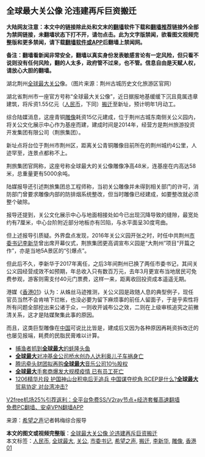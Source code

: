  <h2>全球最大关公像 沦违建再斥巨资搬迁</h2> <p class="notice"><b>大陆网友注意：本文中的链接除此处和文末的<a href="https://github.com/bannedbook/fanqiang" >翻墙</a>软件下载和<a href="https://github.com/killgcd/justmysocks/blob/master/README.md">翻墙推荐</a>链接外全部为禁网链接，未翻墙状态下打不开，请勿点击。此为文字版禁闻，欲看图文视频完整版和更多禁闻，请下载<a href="https://github.com/bannedbook/fanqiang">翻墙软件或APP</a>后翻墙上禁闻网。</p><p>备注：翻墙看新闻非常安全，翻墙以真实身份发表敏感言论有一定风险，但只看不说则没有任何风险，翻的人太多，政府管不过来，也不管。信息自由是天赋人权，请放心大胆的翻墙。</b></p>  <div class="entry"> <p id="conimg">湖北荆州<a href="https://www.bannedbook.org/bnews/tag/%E5%85%A8%E7%90%83%E6%9C%80%E5%A4%A7/" class="st_tag internal_tag" rel="tag" title="标签 全球最大 下的日志">全球最大</a><a href="https://www.bannedbook.org/bnews/tag/%e5%85%b3%e5%85%ac/" class="st_tag internal_tag" rel="tag" title="标签 关公 下的日志">关公</a>像。（图片来源：荆州古城历史文化旅游区官网）</p> <p>湖北省荆州市一座官方号称“全球最大关公像”，近日据报地基缓缓下沉且竟属违章建筑，将斥资1.55亿元（<a href="https://www.bannedbook.org/bnews/tag/%e4%ba%ba%e6%b0%91%e5%b8%81/" class="st_tag internal_tag" rel="tag" title="标签 人民币 下的日志">人民币</a>，下同）<a href="https://www.bannedbook.org/bnews/tag/%E6%90%AC%E8%BF%81/" class="st_tag internal_tag" rel="tag" title="标签 搬迁 下的日志">搬迁</a>至新址，预计明年1月动工。</p> <p>综合陆媒消息，这座青铜<a href="https://www.bannedbook.org/bnews/tag/%E9%9B%95%E5%83%8F/" class="st_tag internal_tag" rel="tag" title="标签 雕像 下的日志">雕像</a>耗资15亿元建成，位于荆州古城东南侧关公义园内，将关公文化展示中心作为基座而建，建成时间是2014年，经营方是荆州旅游投资开发集团有限公司（荆旅集团）。</p> <p>新址点将台位于荆州市荆州区，距离关公青铜雕像目前所在的荆州城约4公里，人迹罕至，连景点都称不上。</p>  <p>荆旅集团官网称，这座号称全球最大的关公像雕像净高48米，连基座在内高达58米，总重量更有5000余吨。</p> <p>陆媒报导还引述荆旅集团总工程师称，当初关公雕像并未得到相关部门的许可，消防部门曾要求雕像内部的防排烟系统整改，但当时雕像已经建成，如要整改就必须整个破除。</p> <p>报导还提到，关公文化展示中心与地面相接处如今已出现沉降导致的缝隙，最宽处约有7厘米，中心台阶附近部分地板亦有凹陷，与水平面呈30度弯曲。</p> <p>但上述报导引质疑。外界盘点发现，2016年关公义园开张之时，时任中共荆州<a href="https://www.bannedbook.org/bnews/tag/%e5%b8%82%e5%a7%94%e4%b9%a6%e8%ae%b0/" class="st_tag internal_tag" rel="tag" title="标签 市委书记 下的日志">市委书记</a><a href="https://www.bannedbook.org/bnews/tag/%E6%9D%8E%E6%96%B0%E5%8D%8E/" class="st_tag internal_tag" rel="tag" title="标签 李新华 下的日志">李新华</a>曾出席开幕仪式，荆旅集团更高调宣布义园是“大荆州”项目“开篇之作”，亦是当地5A景区的“引爆点”。</p>  <p>但此后不久，李新华于2017年离任，之后3年间荆州已换了两任市委书记，其间关公义园经营成效不如预期，年总收入只有数百万元，去年3月更宣布当地居民可免费参观，游客则需支付40元门票费，这样一来，距离收回投资成本遥遥无期。</p> <p>港媒《<a href="https://www.bannedbook.org/bnews/tag/%e9%a6%99%e6%b8%af01/" class="st_tag internal_tag" rel="tag" title="标签 香港01 下的日志">香港01</a>》认为：从蛛丝马迹推测，关公义园是政随人息的典型例子，现任官员当然不会肯啃下烂帐，也没必要为留下麻烦事的前任人留面子，于是乎索性将所有问题全部挖出来公诸于众，一则收开诚布公之效，二则在上级审核追究之前撇清关系，这才是陆媒聚集此事的原因。</p> <p>而且，这类巨型雕像在<span class='wp_keywordlink_affiliate'><a href="https://www.bannedbook.org/" title="中国" target="_blank">中国</a></span>可说比比皆是，建成后又因为各种原因再耗资拆改迁的也屡见报端，耗费的民脂民膏难以计算。</p> <ul class='op-related-articles' title='相关阅读'> <li><a href='https://www.bannedbook.org/bnews/baitai/20201229/1457045.html' target='_blank'>捕渔者抓到<b>全球最大</b>的蚝隆头鱼</a></li> <li><a href='https://www.bannedbook.org/bnews/cnnews/20201220/1451261.html' target='_blank'><b>全球最大</b>对冲基金公司桥水创办人达利奥儿子车祸身亡</a></li> <li><a href='https://www.bannedbook.org/bnews/baitai/20201218/1450470.html' target='_blank'>腾讯牵头财团拟再购<b>全球最大</b>音乐公司10％股权</a></li> <li><a href='https://www.bannedbook.org/bnews/worldnews/20201214/1447591.html' target='_blank'><b>全球最大</b>手套商爆发大规模疫情 已有员工死亡</a></li> <li><a href='https://www.bannedbook.org/bnews/cbnews/20201211/1445704.html' target='_blank'>1206精华片段 护国神山台积电后无追兵  中国谋夺挖角  RCEP是什么?<b>全球最大</b>贸易协定 对台湾冲击?</a></li> </ul> <p class="texttj"> <a href="https://www.bannedbook.org/forum23/topic22702.html" target="_blank">V2free机场25%引荐返利：全平台免费SS/V2ray节点+经济套餐高速翻墙</a><br/> <a href="https://github.com/bannedbook/fanqiang/wiki/%E7%A6%81%E9%97%BB%E7%BD%91%E5%AE%89%E5%8D%93%E7%BF%BB%E5%A2%99%E6%96%B0%E9%97%BBAPP" target="_blank">免费PC翻墙、安卓VPN翻墙APP</a></p><p> 来源：<span class='wp_keywordlink_affiliate'><a href="https://www.soundofhope.org" title="希望之声" target="_blank">希望之声</a></span>记者韩梅综合报导 </p> <a name='sharetosocial'></a>       <div><b>本文的图文或视频完整版</b>：<a href='https://www.bannedbook.org/bnews/cbnews/20201230/1457520.html'>全球最大关公像 沦违建再斥巨资搬迁</a></div>  </div><!--END ENTRY--> <div class="postfooter"> <div>本文标签：<a href="https://www.bannedbook.org/bnews/tag/%e4%ba%ba%e6%b0%91%e5%b8%81/" rel="tag">人民币</a>, <a href="https://www.bannedbook.org/bnews/tag/%E5%85%A8%E7%90%83%E6%9C%80%E5%A4%A7/" rel="tag">全球最大</a>, <a href="https://www.bannedbook.org/bnews/tag/%e5%85%b3%e5%85%ac/" rel="tag">关公</a>, <a href="https://www.bannedbook.org/bnews/tag/%e5%b8%82%e5%a7%94%e4%b9%a6%e8%ae%b0/" rel="tag">市委书记</a>, <a href="https://www.bannedbook.org/bnews/tag/%e5%b8%8c%e6%9c%9b%e4%b9%8b%e5%a3%b0/" rel="tag">希望之声</a>, <a href="https://www.bannedbook.org/bnews/tag/%E6%90%AC%E8%BF%81/" rel="tag">搬迁</a>, <a href="https://www.bannedbook.org/bnews/tag/%E6%9D%8E%E6%96%B0%E5%8D%8E/" rel="tag">李新华</a>, <a href="https://www.bannedbook.org/bnews/tag/%E9%9B%95%E5%83%8F/" rel="tag">雕像</a>, <a href="https://www.bannedbook.org/bnews/tag/%e9%a6%99%e6%b8%af01/" rel="tag">香港01</a></div>  </div><!--END POSTFOOTER--> 